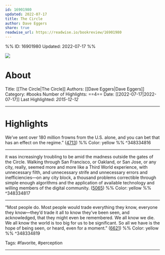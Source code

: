 ```yaml
---
id: 16901980
updated: 2022-07-17
title: The Circle
author: Dave Eggers
share: true
readwise_url: https://readwise.io/bookreview/16901980
---
```


%%
ID: 16901980
Updated: 2022-07-17
%%

![]( https://images-na.ssl-images-amazon.com/images/I/41sZG0%2B02pL._SL500_.jpg)

# About
Title: [[The Circle|The Circle]]
Authors: [[Dave Eggers|Dave Eggers]]
Category: #books
Number of Highlights: ==4==
Date: [[2022-07-17|2022-07-17]]
Last Highlighted: *2015-12-12*

---

# Highlights

We’ve sent over 180 million frowns from the U.S. alone, and you can bet that has an effect on the regime.” ([4713](https://readwise.io/to_kindle?action=open&asin=B00EGMQIJ0&location=4713)) %% Color: yellow %% ^348334816

---
it was increasingly troubling to be amid the madness outside the gates of the Circle. Walking through San Francisco, or Oakland, or San Jose, or any city, really, seemed more and more like a Third World experience, with unnecessary filth, and unnecessary strife and unnecessary errors and inefficiencies—on any city block, a thousand problems correctible through simple enough algorithms and the application of available technology and willing members of the digital community. ([5065](https://readwise.io/to_kindle?action=open&asin=B00EGMQIJ0&location=5065)) %% Color: yellow %% ^348334817

---
“Most people do. Most people would trade everything they know, everyone they know—they’d trade it all to know they’ve been seen, and acknowledged, that they might even be remembered. We all know we die. We all know the world is too big for us to be significant. So all we have is the hope of being seen, or heard, even for a moment.” ([6621](https://readwise.io/to_kindle?action=open&asin=B00EGMQIJ0&location=6621)) %% Color: yellow %% ^348334819

Tags: #favorite, #perception

---